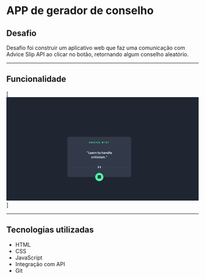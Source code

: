 # APP de gerador de conselho

## Desafio
Desafio foi construir um aplicativo web que faz uma comunicação com Advice Slip API ao clicar no botão, retornando algum conselho aleatório.

---

## Funcionalidade
[<img src="./design/gerador-de-conselho.gif" alt="funcionalidade do botao">]

----

## Tecnologias utilizadas
- HTML
- CSS
- JavaScript
- Integração com API
- Git